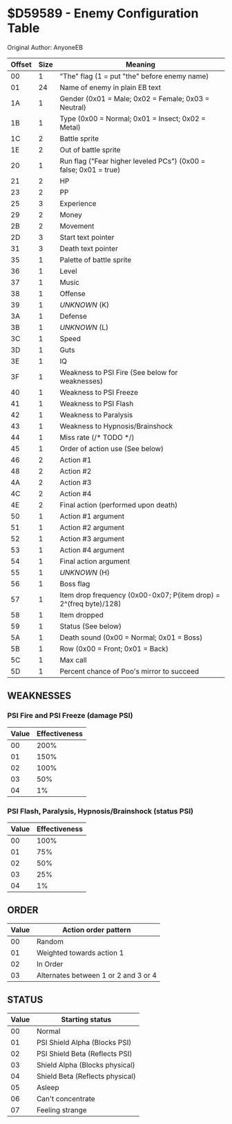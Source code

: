 # $D59589 - Enemy Configuration Table
Original Author: AnyoneEB

|Offset|Size| Meaning                                                          |
|------|----|------------------------------------------------------------------|
|00    |1   | "The" flag (1 = put "the" before enemy name)                     |
|01    |24  | Name of enemy in plain EB text                                   |
|1A    |1   | Gender (0x01 = Male; 0x02 = Female; 0x03 = Neutral)              |
|1B    |1   | Type (0x00 = Normal; 0x01 = Insect; 0x02 = Metal)                |
|1C    |2   | Battle sprite                                                    |
|1E    |2   | Out of battle sprite                                             |
|20    |1   | Run flag ("Fear higher leveled PCs") (0x00 = false; 0x01 = true) |
|21    |2   | HP                                                               |
|23    |2   | PP                                                               |
|25    |3   | Experience                                                       |
|29    |2   | Money                                                            |
|2B    |2   | Movement                                                         |
|2D    |3   | Start text pointer                                               |
|31    |3   | Death text pointer                                               |
|35    |1   | Palette of battle sprite                                         |
|36    |1   | Level                                                            |
|37    |1   | Music                                                            |
|38    |1   | Offense                                                          |
|39    |1   | *UNKNOWN* (K)                                                    |
|3A    |1   | Defense                                                          |
|3B    |1   | *UNKNOWN* (L)                                                    |
|3C    |1   | Speed                                                            |
|3D    |1   | Guts                                                             |
|3E    |1   | IQ                                                               |
|3F    |1   | Weakness to PSI Fire (See below for weaknesses)                  |
|40    |1   | Weakness to PSI Freeze                                           |
|41    |1   | Weakness to PSI Flash                                            |
|42    |1   | Weakness to Paralysis                                            |
|43    |1   | Weakness to Hypnosis/Brainshock                                  |
|44    |1   | Miss rate (/* TODO */)                                           |
|45    |1   | Order of action use (See below)                                  |
|46    |2   | Action #1                                                        |
|48    |2   | Action #2                                                        |
|4A    |2   | Action #3                                                        |
|4C    |2   | Action #4                                                        |
|4E    |2   | Final action (performed upon death)                              |
|50    |1   | Action #1 argument                                               |
|51    |1   | Action #2 argument                                               |
|52    |1   | Action #3 argument                                               |
|53    |1   | Action #4 argument                                               |
|54    |1   | Final action argument                                            |
|55    |1   | *UNKNOWN* (H)                                                    |
|56    |1   | Boss flag                                                        |
|57    |1   | Item drop frequency (0x00-0x07; P(item drop) = 2^(freq byte)/128)|
|58    |1   | Item dropped                                                     |
|59    |1   | Status (See below)                                               |
|5A    |1   | Death sound (0x00 = Normal; 0x01 = Boss)                         |
|5B    |1   | Row (0x00 = Front; 0x01 = Back)                                  |
|5C    |1   | Max call                                                         |
|5D    |1   | Percent chance of Poo's mirror to succeed                        |


## WEAKNESSES

### PSI Fire and PSI Freeze (damage PSI)

|Value|Effectiveness|
|-----|-------------|
|00   |200%         |
|01   |150%         |
|02   |100%         |
|03   |50%          |
|04   |1%           |

### PSI Flash, Paralysis, Hypnosis/Brainshock (status PSI)

|Value|Effectiveness|
|-----|-------------|
|00   |100%         |
|01   |75%          |
|02   |50%          |
|03   |25%          |
|04   |1%           |


## ORDER

|Value|Action order pattern                |
|-----|------------------------------------|
|00   |Random                              |
|01   |Weighted towards action 1           |
|02   |In Order                            |
|03   |Alternates between 1 or 2 and 3 or 4|


## STATUS

|Value|Starting status                |
|-----|-------------------------------|
|00   |Normal                         |
|01   |PSI Shield Alpha (Blocks PSI)  |
|02   |PSI Shield Beta (Reflects PSI) |
|03   |Shield Alpha (Blocks physical) |
|04   |Shield Beta (Reflects physical)|
|05   |Asleep                         |
|06   |Can't concentrate              |
|07   |Feeling strange                |